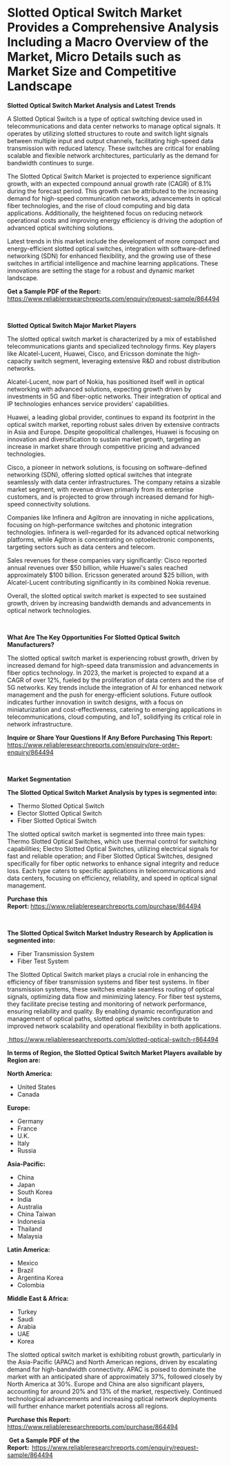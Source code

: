 <p><h1>Slotted Optical Switch Market Provides a Comprehensive Analysis Including a Macro Overview of the Market, Micro Details such as Market Size and Competitive Landscape</h1></p><p><strong>Slotted Optical Switch Market Analysis and Latest Trends</strong></p>
<p><p>A Slotted Optical Switch is a type of optical switching device used in telecommunications and data center networks to manage optical signals. It operates by utilizing slotted structures to route and switch light signals between multiple input and output channels, facilitating high-speed data transmission with reduced latency. These switches are critical for enabling scalable and flexible network architectures, particularly as the demand for bandwidth continues to surge.</p><p>The Slotted Optical Switch Market is projected to experience significant growth, with an expected compound annual growth rate (CAGR) of 8.1% during the forecast period. This growth can be attributed to the increasing demand for high-speed communication networks, advancements in optical fiber technologies, and the rise of cloud computing and big data applications. Additionally, the heightened focus on reducing network operational costs and improving energy efficiency is driving the adoption of advanced optical switching solutions.</p><p>Latest trends in this market include the development of more compact and energy-efficient slotted optical switches, integration with software-defined networking (SDN) for enhanced flexibility, and the growing use of these switches in artificial intelligence and machine learning applications. These innovations are setting the stage for a robust and dynamic market landscape.</p></p>
<p><strong>Get a Sample PDF of the Report:&nbsp;</strong> <a href="https://www.reliableresearchreports.com/enquiry/request-sample/864494?utm_campaign=3225&utm_medium=2&utm_source=Github&utm_content=ia&utm_term=16042025&utm_id=slotted-optical-switch">https://www.reliableresearchreports.com/enquiry/request-sample/864494</a></p>
<p>&nbsp;</p>
<p><strong>Slotted Optical Switch Major Market Players</strong></p>
<p><p>The slotted optical switch market is characterized by a mix of established telecommunications giants and specialized technology firms. Key players like Alcatel-Lucent, Huawei, Cisco, and Ericsson dominate the high-capacity switch segment, leveraging extensive R&D and robust distribution networks. </p><p>Alcatel-Lucent, now part of Nokia, has positioned itself well in optical networking with advanced solutions, expecting growth driven by investments in 5G and fiber-optic networks. Their integration of optical and IP technologies enhances service providers' capabilities.</p><p>Huawei, a leading global provider, continues to expand its footprint in the optical switch market, reporting robust sales driven by extensive contracts in Asia and Europe. Despite geopolitical challenges, Huawei is focusing on innovation and diversification to sustain market growth, targeting an increase in market share through competitive pricing and advanced technologies.</p><p>Cisco, a pioneer in network solutions, is focusing on software-defined networking (SDN), offering slotted optical switches that integrate seamlessly with data center infrastructures. The company retains a sizable market segment, with revenue driven primarily from its enterprise customers, and is projected to grow through increased demand for high-speed connectivity solutions.</p><p>Companies like Infinera and Agiltron are innovating in niche applications, focusing on high-performance switches and photonic integration technologies. Infinera is well-regarded for its advanced optical networking platforms, while Agiltron is concentrating on optoelectronic components, targeting sectors such as data centers and telecom.</p><p>Sales revenues for these companies vary significantly: Cisco reported annual revenues over $50 billion, while Huawei's sales reached approximately $100 billion. Ericsson generated around $25 billion, with Alcatel-Lucent contributing significantly in its combined Nokia revenue. </p><p>Overall, the slotted optical switch market is expected to see sustained growth, driven by increasing bandwidth demands and advancements in optical network technologies.</p></p>
<p>&nbsp;</p>
<p><strong>What Are The Key Opportunities For Slotted Optical Switch Manufacturers?</strong></p>
<p><p>The slotted optical switch market is experiencing robust growth, driven by increased demand for high-speed data transmission and advancements in fiber optics technology. In 2023, the market is projected to expand at a CAGR of over 12%, fueled by the proliferation of data centers and the rise of 5G networks. Key trends include the integration of AI for enhanced network management and the push for energy-efficient solutions. Future outlook indicates further innovation in switch designs, with a focus on miniaturization and cost-effectiveness, catering to emerging applications in telecommunications, cloud computing, and IoT, solidifying its critical role in network infrastructure.</p></p>
<p><strong>Inquire or Share Your Questions If Any Before Purchasing This Report:</strong> <a href="https://www.reliableresearchreports.com/enquiry/pre-order-enquiry/864494?utm_campaign=3225&utm_medium=2&utm_source=Github&utm_content=ia&utm_term=16042025&utm_id=slotted-optical-switch">https://www.reliableresearchreports.com/enquiry/pre-order-enquiry/864494</a></p>
<p>&nbsp;</p>
<p><strong>Market Segmentation</strong></p>
<p><strong>The Slotted Optical Switch Market Analysis by types is segmented into:</strong></p>
<p><ul><li>Thermo Slotted Optical Switch</li><li>Elector Slotted Optical Switch</li><li>Fiber Slotted Optical Switch</li></ul></p>
<p><p>The slotted optical switch market is segmented into three main types: Thermo Slotted Optical Switches, which use thermal control for switching capabilities; Electro Slotted Optical Switches, utilizing electrical signals for fast and reliable operation; and Fiber Slotted Optical Switches, designed specifically for fiber optic networks to enhance signal integrity and reduce loss. Each type caters to specific applications in telecommunications and data centers, focusing on efficiency, reliability, and speed in optical signal management.</p></p>
<p><strong>Purchase this Report:&nbsp;</strong><a href="https://www.reliableresearchreports.com/purchase/864494?utm_campaign=3225&utm_medium=2&utm_source=Github&utm_content=ia&utm_term=16042025&utm_id=slotted-optical-switch">https://www.reliableresearchreports.com/purchase/864494</a></p>
<p>&nbsp;</p>
<p><strong>The Slotted Optical Switch Market Industry Research by Application is segmented into:</strong></p>
<p><ul><li>Fiber Transmission System</li><li>Fiber Test System</li></ul></p>
<p><p>The Slotted Optical Switch market plays a crucial role in enhancing the efficiency of fiber transmission systems and fiber test systems. In fiber transmission systems, these switches enable seamless routing of optical signals, optimizing data flow and minimizing latency. For fiber test systems, they facilitate precise testing and monitoring of network performance, ensuring reliability and quality. By enabling dynamic reconfiguration and management of optical paths, slotted optical switches contribute to improved network scalability and operational flexibility in both applications.</p></p>
<p><a href="https://www.reliableresearchreports.com/slotted-optical-switch-r864494?utm_campaign=3225&utm_medium=2&utm_source=Github&utm_content=ia&utm_term=16042025&utm_id=slotted-optical-switch">&nbsp;https://www.reliableresearchreports.com/slotted-optical-switch-r864494</a></p>
<p><strong>In terms of Region, the Slotted Optical Switch Market Players available by Region are:</strong></p>
<p>
    <p> <strong> North America: </strong>
        <ul>
            <li>United States</li>
            <li>Canada</li>
        </ul>
        </p> 
    <p> <strong> Europe: </strong>
        <ul>
            <li>Germany</li>
            <li>France</li>
            <li>U.K.</li>
            <li>Italy</li>
            <li>Russia</li>
        </ul>
        </p> 
    <p> <strong> Asia-Pacific: </strong>
        <ul>
            <li>China</li>
            <li>Japan</li>
            <li>South Korea</li>
            <li>India</li>
            <li>Australia</li>
            <li>China Taiwan</li>
            <li>Indonesia</li>
            <li>Thailand</li>
            <li>Malaysia</li>
        </ul>
        </p> 
    <p> <strong> Latin America: </strong>
        <ul>
            <li>Mexico</li>
            <li>Brazil</li>
            <li>Argentina Korea</li>
            <li>Colombia</li>
        </ul>
        </p> 
    <p> <strong> Middle East & Africa: </strong>
        <ul>
            <li>Turkey</li>
            <li>Saudi</li>
            <li>Arabia</li>
            <li>UAE</li>
            <li>Korea</li>
        </ul>
    </p>
    </p>
<p><p>The slotted optical switch market is exhibiting robust growth, particularly in the Asia-Pacific (APAC) and North American regions, driven by escalating demand for high-bandwidth connectivity. APAC is poised to dominate the market with an anticipated share of approximately 37%, followed closely by North America at 30%. Europe and China are also significant players, accounting for around 20% and 13% of the market, respectively. Continued technological advancements and increasing optical network deployments will further enhance market potentials across all regions.</p></p>
<p><strong>Purchase this Report: </strong><a href="https://www.reliableresearchreports.com/purchase/864494?utm_campaign=3225&utm_medium=2&utm_source=Github&utm_content=ia&utm_term=16042025&utm_id=slotted-optical-switch">https://www.reliableresearchreports.com/purchase/864494</a></p>
<p>&nbsp;<strong>Get a Sample PDF of the Report:&nbsp;&nbsp;</strong><a href="https://www.reliableresearchreports.com/enquiry/request-sample/864494?utm_campaign=3225&utm_medium=2&utm_source=Github&utm_content=ia&utm_term=16042025&utm_id=slotted-optical-switch">https://www.reliableresearchreports.com/enquiry/request-sample/864494</a></p>
<p><strong></strong></p>
<p><p></p><p></p><p></p></p>